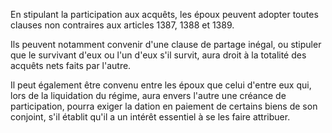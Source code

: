 En stipulant la participation aux acquêts, les époux peuvent adopter toutes clauses non contraires aux articles 1387, 1388 et 1389. 


Ils peuvent notamment convenir d'une clause de partage inégal, ou stipuler que le survivant d'eux ou l'un d'eux s'il survit, aura droit à la totalité des acquêts nets faits par l'autre. 


Il peut également être convenu entre les époux que celui d'entre eux qui, lors de la liquidation du régime, aura envers l'autre une créance de participation, pourra exiger la dation en paiement de certains biens de son conjoint, s'il établit qu'il a un intérêt essentiel à se les faire attribuer.

